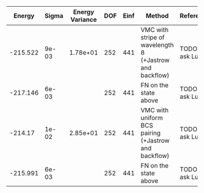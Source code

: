 | Energy   | Sigma | Energy Variance | DOF | Einf | Method                                                  | Reference |
|----------|-------|-----------------|-----|------|---------------------------------------------------------|-----------|
| -215.522 | 9e-03 | 1.78e+01        | 252 | 441  | VMC with stripe of wavelength 8 (+Jastrow and backflow) | TODO: ask Luca |
| -217.146 | 6e-03 |                 | 252 | 441  | FN on the state above                                   | TODO: ask Luca |
| -214.17  | 1e-02 | 2.85e+01        | 252 | 441  | VMC with uniform BCS pairing (+Jastrow and backflow)    | TODO: ask Luca |
| -215.991 | 6e-03 |                 | 252 | 441  | FN on the state above                                   | TODO: ask Luca |
